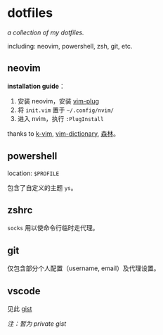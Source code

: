 # dotfiles

*a collection of my dotfiles.*

including: neovim, powershell, zsh, git, etc.

## neovim

**installation guide**：

1. 安装 neovim，安装 [vim-plug](https://github.com/junegunn/vim-plug/)
2. 将 `init.vim` 置于 `~/.config/nvim/`
3. 进入 nvim，执行 `:PlugInstall`

thanks to [k-vim](https://github.com/wklken/k-vim), [vim-dictionary](https://github.com/jayli/vim-dictionary), [森林](https://www.liuhaolin.com/vim/341.html)。

## powershell

location: `$PROFILE`

包含了自定义的主题 `ys`。

## zshrc

`socks` 用以使命令行临时走代理。

## git

仅包含部分个人配置（username, email）及代理设置。

## vscode

见此 [gist](https://gist.github.com/batkiz/0e17a875b6a22ec320f07e420ad3ee1a)

*注：暂为 private gist*
